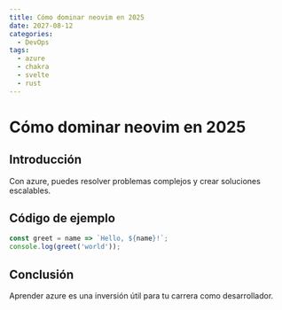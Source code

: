```yaml
---
title: Cómo dominar neovim en 2025
date: 2027-08-12
categories:
  - DevOps
tags:
  - azure
  - chakra
  - svelte
  - rust
---
```


# Cómo dominar neovim en 2025

## Introducción

Con azure, puedes resolver problemas complejos y crear soluciones escalables.

## Código de ejemplo

```javascript
const greet = name => `Hello, ${name}!`;
console.log(greet('world'));
```

## Conclusión

Aprender azure es una inversión útil para tu carrera como desarrollador.